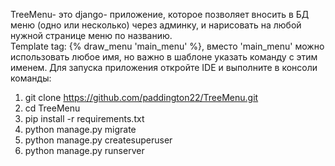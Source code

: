 TreeMenu- это django- приложение, которое позволяет вносить в БД меню (одно или несколько) через админку, и нарисовать на любой нужной странице меню по названию.    
Template tag: {% draw_menu 'main_menu' %}, вместо 'main_menu' можно использовать любое имя, но важно в шаблоне указать команду с этим именем.
Для запуска приложения откройте IDE и выполните в консоли команды:
  1) git clone https://github.com/paddington22/TreeMenu.git
  2) cd TreeMenu
  3) pip install -r requirements.txt
  4) python manage.py migrate
  5) python manage.py createsuperuser
  6) python manage.py runserver
